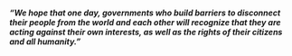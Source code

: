 <div>
    <!-- <div align="center">
    <a href="https://github.com/i2015">
      <img src="https://readme-typing-svg.demolab.com?font=Fira+Code&width=520&duration=2000&repeat=false&lines=print(%22Hello%2C%20World%22);&center=true&size=27" />
    </a>
    </div> -->
    <h4><em>“We hope that one day, governments who build barriers to disconnect their people from the world and each other will recognize that they are acting against their own interests, as well as the rights of their citizens and all humanity.”</em></h4>
    <!-- <h6 align="center"><em>“我们希望有一天，那些设置障碍使自己的人民与世界隔离、使人民相互隔离的政府，将认识到他们不仅损害自己的利益，也损害自己的公民和全人类的权利。”</em></h6> -->
</div>

<!--
# Hi, I'm MilkToffees 👋
![](https://github-readme-activity-graph.cyclic.app/graph?username=MilkToffees&theme=react)
**MilkToffees/MilkToffees** is a ✨ _special_ ✨ repository because its `README.md` (this file) appears on your GitHub profile.

Here are some ideas to get you started:

- 🔭 I’m currently working on ...
- 🌱 I’m currently learning ...
- 👯 I’m looking to collaborate on ...
- 🤔 I’m looking for help with ...
- 💬 Ask me about ...
- 📫 How to reach me: ...
- 😄 Pronouns: ...
- ⚡ Fun fact: ...
-->
